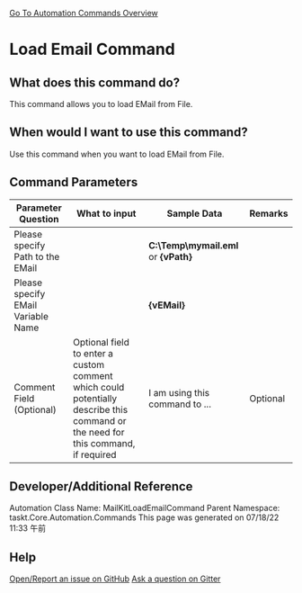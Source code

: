 <!--TITLE: Load Email Command -->
<!-- SUBTITLE: a command in the EMail Commands group. -->
[Go To Automation Commands Overview](/automation-commands.md)


# Load Email Command


## What does this command do?
This command allows you to load EMail from File.


## When would I want to use this command?
Use this command when you want to load EMail from File.


## Command Parameters
| Parameter Question   	| What to input  	|  Sample Data 	| Remarks  	|
| ---                    | ---               | ---           | ---       |
|Please specify Path to the EMail||**C:\Temp\mymail.eml** or **{vPath}**||
|Please specify EMail Variable Name||**{vEMail}**||
|Comment Field (Optional)|Optional field to enter a custom comment which could potentially describe this command or the need for this command, if required|I am using this command to ...|Optional|








## Developer/Additional Reference
Automation Class Name: MailKitLoadEmailCommand
Parent Namespace: taskt.Core.Automation.Commands
This page was generated on 07/18/22 11:33 午前


## Help
[Open/Report an issue on GitHub](https://github.com/saucepleez/taskt/issues/new)
[Ask a question on Gitter](https://gitter.im/taskt-rpa/Lobby)
